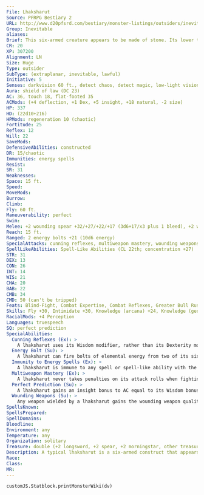```yaml
---
File: Lhaksharut
Source: PFRPG Bestiary 2
URL: http://www.d20pfsrd.com/bestiary/monster-listings/outsiders/inevitable/inevitable-lhaksharut
Group: Inevitable
aliases: 
Brief: This six-armed creature appears to be made of stone. Its lower torso is a collection of whirring rings of metal.
CR: 20
XP: 307200
Alignment: LN
Size: Huge
Type: outsider
SubType: (extraplanar, inevitable, lawful)
Initiative: 5
Senses: darkvision 60 ft., detect chaos, detect magic, low-light vision, true seeing; Perception +34
Aura: shield of law (DC 23)
AC: 36, touch 18, flat-footed 35
ACMods: (+4 deflection, +1 Dex, +5 insight, +18 natural, -2 size)
HP: 337
HD: (22d10+216)
HPMods: regeneration 10 (chaotic)
Fortitude: 25
Reflex: 12
Will: 22
SaveMods: 
DefensiveAbilities: constructed
DR: 15/chaotic
Immunities: energy spells
Resist: 
SR: 31
Weaknesses: 
Space: 15 ft.
Speed: 
MoveMods: 
Burrow: 
Climb: 
Fly: 60 ft.
Maneuverability: perfect
Swim: 
Melee: +2 wounding spear +32/+27/+22/+17 (3d6+17/x3 plus 1 bleed), +2 wounding longsword +32 (3d6+12/19-20 plus 1 bleed), +2 wounding morningstar +32 (3d6+12 plus 1 bleed) or   4 slams +30 (2d8+10)
Reach: 15 ft.
Ranged: 2 energy bolts +21 (10d6 energy)
SpecialAttacks: cunning reflexes, multiweapon mastery, wounding weapons
SpellLikeAbilities: Spell-Like Abilities (CL 22th; concentration +27)  Constant-detect chaos, detect magic, shield of law (DC 23), true seeing   At Will-dispel magic, greater teleport (self plus 50 lbs. of objects only), sending   3/day-dictum (DC 22), dimensional anchor (DC 19), dimensional lock (DC 23), disintegrate (DC 21), dismissal (DC 20), greater scrying (DC 22), plane shift (DC 20), wall of force   1/day-imprisonment (DC 24)
STR: 31
DEX: 13
CON: 26
INT: 14
WIS: 21
CHA: 20
BAB: 22
CMB: 34
CMD: 50 (can't be tripped)
Feats: Blind-Fight, Combat Expertise, Combat Reflexes, Greater Bull Rush, Greater Vital Strike, Improved Bull Rush, Improved Disarm, Improved Initiative, Improved Vital Strike, Power Attack, Vital Strike
Skills: Fly +30, Intimidate +30, Knowledge (arcana) +24, Knowledge (geography) +24, Knowledge (planes) +27, Perception +34, Sense Motive +30, Spellcraft +24
RacialMods: +4 Perception
Languages: truespeech
SQ: perfect prediction
SpecialAbilities:
  Cunning Reflexes (Ex): >
    A lhaksharut uses its Wisdom modifier, rather than its Dexterity modifier, to determine how many additional attacks of opportunity it gains with the Combat Reflexes feat. For most lhaksharut inevitables, this benefit equates to 5 additional attacks of opportunity per round.
  Energy Bolt (Su): >
    A lhaksharut can fire bolts of elemental energy from two of its six arms-it never wields weapons in these hands. These attacks have a range increment of 100 feet and deal 10d6 energy damage of the inevitable's choice (acid, cold, electricity, or fire, chosen for each bolt as it is thrown). It can throw two bolts of energy as a standard action, and cannot attack with these hands when it makes weapon or slam attacks with its other limbs.
  Immunity to Energy Spells (Ex): >
    A lhaksharut is immune to any spell or spell-like ability with the acid, cold, electricity, fire, or sonic descriptor that allows spell resistance.
  Multiweapon Mastery (Ex): >
    A lhaksharut never takes penalties on its attack rolls when fighting with multiple weapons.
  Perfect Prediction (Su): >
    A lhaksharut gains an insight bonus to AC equal to its Wisdom bonus.
  Wounding Weapons (Su): >
    Any weapon wielded by a lhaksharut gains the wounding weapon quality as long as it remains in the creature's grasp.
SpellsKnown: 
SpellsPrepared: 
SpellDomains: 
Bloodline: 
Environment: any
Temperature: any
Organization: solitary
Treasure: double (+2 longsword, +2 spear, +2 morningstar, other treasure)
Description: A typical lhaksharut is a six-armed construct that appears to be made of a mix of metals and stone. Where a human would have legs, it instead possesses a complex orb of spinning rings similar in shape to an orrery-it is this whirling machine that grants the lhaksharut the ability to fly. Though a lhaksharut has huge, metal wings, they serve as little more than stabilizers when it's in flight. Four of the construct's arms end in functional hands that it normally uses to carry a mix of weapons. The lhaksharut's lower two arms hold large, flaming metal spheres in their hands-it uses these spheres to generate elemental bolts of energy that it can hurl great distances to damage foes.  Lhaksharuts are tasked with maintaining the separation between different planes of reality, especially the elemental planes. They do not concern themselves with petty trespasses by visitors from one plane to another, nor even the occasional creation of a pocket plane or hijacking of a chunk of one reality to serve as a base within another. What does trouble a lhaksharut is anything that represents a permanent link between planes, or an effort by the denizens of one plane to invade and conquer another. They often find themselves in conf lict with the machinations of powerful outsiders who seek to create beachheads on other planes to serve as launching pads for massive incursions.
Race: 
Class: 
MR: 
---
```

```dataviewjs
customJS.Statblock.printMonsterWiki(dv)
```
